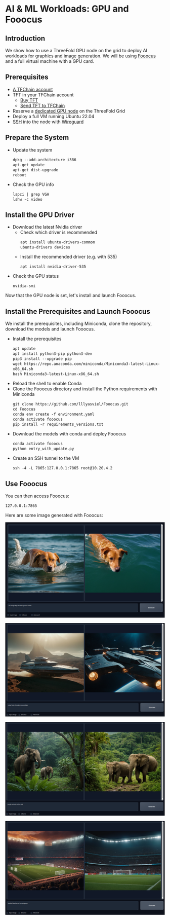 <h1>AI & ML Workloads: GPU and Fooocus</h1>



## Introduction

We show how to use a ThreeFold GPU node on the grid to deploy AI workloads for graphics and image generation. We will be using [Fooocus](https://github.com/lllyasviel/Fooocus) and a full virtual machine with a GPU card.

## Prerequisites

- [A TFChain account](../../../dashboard/wallet_connector.md)
- TFT in your TFChain account
  - [Buy TFT](../../../threefold_token/buy_sell_tft/buy_sell_tft.md)
  - [Send TFT to TFChain](../../../threefold_token/tft_bridges/tfchain_stellar_bridge.md)
- Reserve a [dedicated GPU node](../../../dashboard/deploy/node_finder.md#dedicated-nodes) on the ThreeFold Grid
- Deploy a full VM running Ubuntu 22.04
- [SSH](../../getstarted/ssh_guide/ssh_guide.md) into the node with [Wireguard](../../getstarted/ssh_guide/advanced_methods/ssh_wireguard.md) 

## Prepare the System

- Update the system
    ```
    dpkg --add-architecture i386
    apt-get update
    apt-get dist-upgrade
    reboot
    ```
- Check the GPU info
    ```
    lspci | grep VGA
    lshw -c video
    ```

## Install the GPU Driver

- Download the latest Nvidia driver
  - Check which driver is recommended
      ```
      apt install ubuntu-drivers-common
      ubuntu-drivers devices
      ```
  - Install the recommended driver (e.g. with 535)
      ```
      apt install nvidia-driver-535
      ```
- Check the GPU status
    ```
    nvidia-smi
    ```

Now that the GPU node is set, let's install and launch Fooocus.

## Install the Prerequisites and Launch Fooocus

We install the prerequisites, including Miniconda, clone the repository, download the models and launch Fooocus.

- Install the prerequisites
  ```
  apt update
  apt install python3-pip python3-dev
  pip3 install --upgrade pip
  wget https://repo.anaconda.com/miniconda/Miniconda3-latest-Linux-x86_64.sh
  bash Miniconda3-latest-Linux-x86_64.sh
  ```
- Reload the shell to enable Conda
- Clone the Fooocus directory and install the Python requirements with Miniconda
  ```
  git clone https://github.com/lllyasviel/Fooocus.git
  cd Fooocus
  conda env create -f environment.yaml
  conda activate fooocus
  pip install -r requirements_versions.txt
  ```
- Download the models with conda and deploy Fooocus
  ```
  conda activate fooocus
  python entry_with_update.py
  ```
- Create an SSH tunnel to the VM
  ```
  ssh -4 -L 7865:127.0.0.1:7865 root@10.20.4.2
  ```

## Use Fooocus

You can then access Fooocus:

```
127.0.0.1:7865
```

Here are some image generated with Fooocus:

![](./img/fooocus_dog_ocean.png)

![](./img/fooocus_ship.png)

![](./img/fooocus_jungle.png)

![](./img/fooocus_stadium.png)